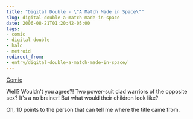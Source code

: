 ```yaml
---
title: "Digital Double - \"A Match Made in Space\""
slug: digital-double-a-match-made-in-space
date: 2006-08-21T01:20:42-05:00
tags:
- comic
- digital double
- halo
- metroid
redirect_from:
- entry/digital-double-a-match-made-in-space/
---
```

[Comic](http://digitaldouble.smackjeeves.com/comics/55424/)

Well? Wouldn't you agree?! Two power-suit clad warriors of the opposite sex? It's a no brainer! But what would their children look like?

Oh, 10 points to the person that can tell me where the title came from.
